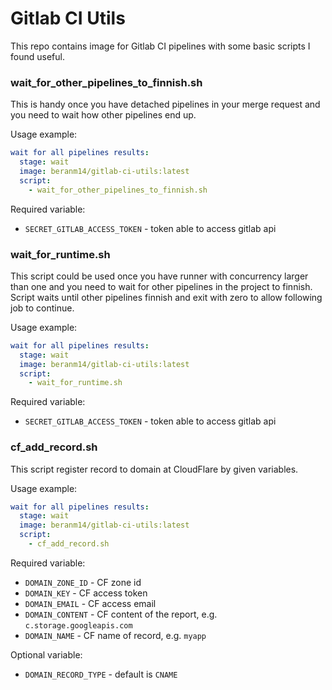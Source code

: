 # Gitlab CI Utils

This repo contains image for Gitlab CI pipelines with some basic scripts I found useful.

### wait_for_other_pipelines_to_finnish.sh

This is handy once you have detached pipelines in your merge request and you need to wait how other pipelines end up.

Usage example:

```yml
wait for all pipelines results:
  stage: wait
  image: beranm14/gitlab-ci-utils:latest
  script:
    - wait_for_other_pipelines_to_finnish.sh
```

Required variable:

 * `SECRET_GITLAB_ACCESS_TOKEN` - token able to access gitlab api

### wait_for_runtime.sh

This script could be used once you have runner with concurrency larger than one and you need to wait for other pipelines
in the project to finnish. Script waits until other pipelines finnish and exit with zero to allow following job to
continue.

Usage example:

```yml
wait for all pipelines results:
  stage: wait
  image: beranm14/gitlab-ci-utils:latest
  script:
    - wait_for_runtime.sh
```

Required variable:

 * `SECRET_GITLAB_ACCESS_TOKEN` - token able to access gitlab api

### cf_add_record.sh

This script register record to domain at CloudFlare by given variables.

Usage example:

```yml
wait for all pipelines results:
  stage: wait
  image: beranm14/gitlab-ci-utils:latest
  script:
    - cf_add_record.sh
```

Required variable:

 * `DOMAIN_ZONE_ID` - CF zone id
 * `DOMAIN_KEY` - CF access token
 * `DOMAIN_EMAIL` - CF access email
 * `DOMAIN_CONTENT` - CF content of the report, e.g. `c.storage.googleapis.com`
 * `DOMAIN_NAME` - CF name of record, e.g. `myapp`
 
 Optional variable:

 * `DOMAIN_RECORD_TYPE` - default is `CNAME`


